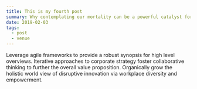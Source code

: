 ```yaml
---
title: This is my fourth post
summary: Why contemplating our mortality can be a powerful catalyst for change
date: 2019-02-03
tags:
  - post
  - venue
---
```

Leverage agile frameworks to provide a robust synopsis for high level overviews. Iterative approaches to corporate strategy foster collaborative thinking to further the overall value proposition. Organically grow the holistic world view of disruptive innovation via workplace diversity and empowerment.

